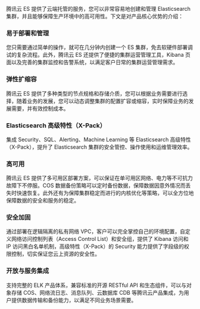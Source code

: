 腾讯云 ES 提供了云端托管的服务，您可以非常容易地创建和管理 Elasticsearch 集群，并且能够保障生产环境中的高可用性。下文是对产品核心优势的介绍：

### 易于部署和管理

您只需要通过简单的操作，就可在几分钟内创建一个 ES 集群，免去软硬件部署调试的复杂流程。此外，腾讯云 ES 还提供了便捷的集群运营管理工具，Kibana 页面以及完善的集群监控和告警系统，以满足客户日常的集群运营管理需求。

### 弹性扩缩容

腾讯云 ES 提供了多种类型的节点规格和存储介质，您可以根据业务需要进行选择，随着业务的发展，您可以动态调整集群的配置扩容或缩容，实时保障业务的发展需要，并有效控制成本。

### Elasticsearch 高级特性（X-Pack）

集成 Security、SQL、Alerting、Machine Learning 等 Elasticsearch 高级特性（X-Pack），提升了 Elasticsearch 集群的安全管控、操作使用和运维管理效率。

### 高可用

腾讯云 ES 提供了多可用区部署方案，可以保证在单可用区网络、电力等不可抗力故障下不停服。COS 数据备份策略可以定时备份数据，保障数据因意外情况而丢失时快速恢复。此外还有为保障集群稳定而进行的内核优化等策略，可以全方位地保障数据的安全和服务的稳定。

### 安全加固

通过部署在逻辑隔离的私有网络 VPC，客户可以完全掌控自己的环境配置，自定义网络访问控制列表（Access Control List）和安全组，提供了 Kibana 访问和 IP 访问黑白名单机制，高级特性（X-Pack）的 Security 能力提供了字段级的权限控制，切实保证您云上资源的安全性。

### 开放与服务集成

支持完整的 ELK 产品体系，兼容标准的开源 RESTful API 和生态组件，可以与对象存储 COS、网络流日志、消息队列、云数据库 CDB 等腾讯云产品集成，为用户提供数据传输和备份能力，以满足不同业务场景需要。
